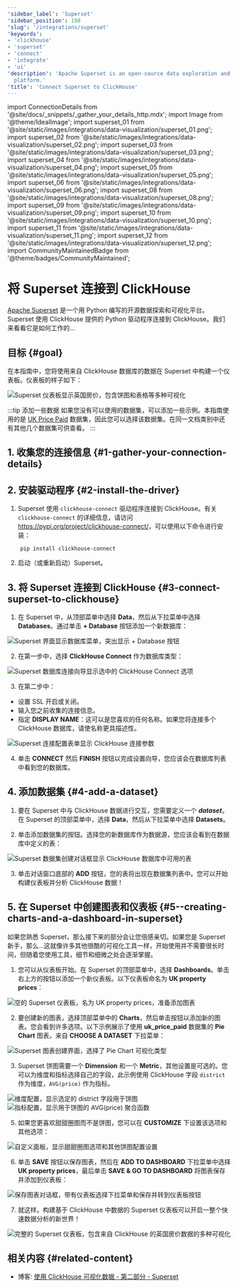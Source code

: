```yaml
---
'sidebar_label': 'Superset'
'sidebar_position': 198
'slug': '/integrations/superset'
'keywords':
- 'clickhouse'
- 'superset'
- 'connect'
- 'integrate'
- 'ui'
'description': 'Apache Superset is an open-source data exploration and visualization
  platform.'
'title': 'Connect Superset to ClickHouse'
---
```


import ConnectionDetails from '@site/docs/_snippets/_gather_your_details_http.mdx';
import Image from '@theme/IdealImage';
import superset_01 from '@site/static/images/integrations/data-visualization/superset_01.png';
import superset_02 from '@site/static/images/integrations/data-visualization/superset_02.png';
import superset_03 from '@site/static/images/integrations/data-visualization/superset_03.png';
import superset_04 from '@site/static/images/integrations/data-visualization/superset_04.png';
import superset_05 from '@site/static/images/integrations/data-visualization/superset_05.png';
import superset_06 from '@site/static/images/integrations/data-visualization/superset_06.png';
import superset_08 from '@site/static/images/integrations/data-visualization/superset_08.png';
import superset_09 from '@site/static/images/integrations/data-visualization/superset_09.png';
import superset_10 from '@site/static/images/integrations/data-visualization/superset_10.png';
import superset_11 from '@site/static/images/integrations/data-visualization/superset_11.png';
import superset_12 from '@site/static/images/integrations/data-visualization/superset_12.png';
import CommunityMaintainedBadge from '@theme/badges/CommunityMaintained';


# 将 Superset 连接到 ClickHouse

<CommunityMaintainedBadge/>

<a href="https://superset.apache.org/" target="_blank">Apache Superset</a> 是一个用 Python 编写的开源数据探索和可视化平台。Superset 使用 ClickHouse 提供的 Python 驱动程序连接到 ClickHouse。我们来看看它是如何工作的...

## 目标 {#goal}

在本指南中，您将使用来自 ClickHouse 数据库的数据在 Superset 中构建一个仪表板。仪表板的样子如下：

<Image size="md" img={superset_12} alt="Superset 仪表板显示英国房价，包含饼图和表格等多种可视化" border />
<br/>

:::tip 添加一些数据
如果您没有可以使用的数据集，可以添加一些示例。本指南使用的是 [UK Price Paid](/getting-started/example-datasets/uk-price-paid.md) 数据集，因此您可以选择该数据集。在同一文档类别中还有其他几个数据集可供查看。
:::

## 1. 收集您的连接信息 {#1-gather-your-connection-details}
<ConnectionDetails />

## 2. 安装驱动程序 {#2-install-the-driver}

1. Superset 使用 `clickhouse-connect` 驱动程序连接到 ClickHouse。有关 `clickhouse-connect` 的详细信息，请访问 <a href="https://pypi.org/project/clickhouse-connect/" target="_blank">https://pypi.org/project/clickhouse-connect/</a>，可以使用以下命令进行安装：

```console
    pip install clickhouse-connect
```

2. 启动（或重新启动）Superset。

## 3. 将 Superset 连接到 ClickHouse {#3-connect-superset-to-clickhouse}

1. 在 Superset 中，从顶部菜单中选择 **Data**，然后从下拉菜单中选择 **Databases**。通过单击 **+ Database** 按钮添加一个新数据库：

<Image size="lg" img={superset_01} alt="Superset 界面显示数据库菜单，突出显示 + Database 按钮" border />
<br/>

2. 在第一步中，选择 **ClickHouse Connect** 作为数据库类型：

<Image size="sm" img={superset_02} alt="Superset 数据库连接向导显示选中的 ClickHouse Connect 选项" border />
<br/>

3. 在第二步中：
  - 设置 SSL 开启或关闭。
  - 输入您之前收集的连接信息。
  - 指定 **DISPLAY NAME**：这可以是您喜欢的任何名称。如果您将连接多个 ClickHouse 数据库，请使名称更具描述性。

<Image size="sm" img={superset_03} alt="Superset 连接配置表单显示 ClickHouse 连接参数" border />
<br/>

4. 单击 **CONNECT** 然后 **FINISH** 按钮以完成设置向导，您应该会在数据库列表中看到您的数据库。

## 4. 添加数据集 {#4-add-a-dataset}

1. 要在 Superset 中与 ClickHouse 数据进行交互，您需要定义一个 **_dataset_**。在 Superset 的顶部菜单中，选择 **Data**，然后从下拉菜单中选择 **Datasets**。

2. 单击添加数据集的按钮。选择您的新数据库作为数据源，您应该会看到在数据库中定义的表：

<Image size="sm" img={superset_04} alt="Superset 数据集创建对话框显示 ClickHouse 数据库中可用的表" border />
<br/>

3. 单击对话窗口底部的 **ADD** 按钮，您的表将出现在数据集列表中。您可以开始构建仪表板并分析 ClickHouse 数据！

## 5. 在 Superset 中创建图表和仪表板 {#5--creating-charts-and-a-dashboard-in-superset}

如果您熟悉 Superset，那么接下来的部分会让您倍感亲切。如果您是 Superset 新手，那么...这就像许多其他很酷的可视化工具一样，开始使用并不需要很长时间，但随着您使用工具，细节和细微之处会逐渐掌握。

1. 您可以从仪表板开始。在 Superset 的顶部菜单中，选择 **Dashboards**。单击右上方的按钮以添加一个新仪表板。以下仪表板命名为 **UK property prices**：

<Image size="md" img={superset_05} alt="空的 Superset 仪表板，名为 UK property prices，准备添加图表" border />
<br/>

2. 要创建新的图表，选择顶部菜单中的 **Charts**，然后单击按钮以添加新的图表。您会看到许多选项。以下示例展示了使用 **uk_price_paid** 数据集的 **Pie Chart** 图表，来自 **CHOOSE A DATASET** 下拉菜单：

<Image size="md" img={superset_06} alt="Superset 图表创建界面，选择了 Pie Chart 可视化类型" border />
<br/>

3. Superset 饼图需要一个 **Dimension** 和一个 **Metric**，其他设置是可选的。您可以为维度和指标选择自己的字段，此示例使用 ClickHouse 字段 `district` 作为维度，`AVG(price)` 作为指标。

<Image size="md" img={superset_08} alt="维度配置，显示选定的 district 字段用于饼图" border />
<Image size="md" img={superset_09} alt="指标配置，显示用于饼图的 AVG(price) 聚合函数" border />
<br/>

5. 如果您更喜欢甜甜圈图而不是饼图，您可以在 **CUSTOMIZE** 下设置该选项和其他选项：

<Image size="sm" img={superset_10} alt="自定义面板，显示甜甜圈图选项和其他饼图配置设置" border />
<br/>

6. 单击 **SAVE** 按钮以保存图表，然后在 **ADD TO DASHBOARD** 下拉菜单中选择 **UK property prices**，最后单击 **SAVE & GO TO DASHBOARD** 将图表保存并添加到仪表板：

<Image size="md" img={superset_11} alt="保存图表对话框，带有仪表板选择下拉菜单和保存并转到仪表板按钮" border />
<br/>

7. 就这样。构建基于 ClickHouse 中数据的 Superset 仪表板可以开启一整个快速数据分析的新世界！

<Image size="md" img={superset_12} alt="完整的 Superset 仪表板，包含来自 ClickHouse 的英国房价数据的多种可视化" border />
<br/>

## 相关内容 {#related-content}

- 博客: [使用 ClickHouse 可视化数据 - 第二部分 - Superset](https://clickhouse.com/blog/visualizing-data-with-superset)
